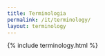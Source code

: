 ```yaml
---
title: Terminologia
permalink: /it/terminology/
layout: terminology
---
```


{% include terminology.html %}
